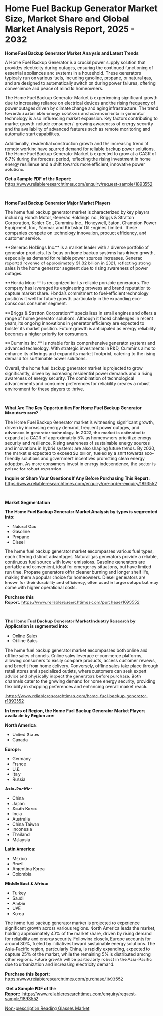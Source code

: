 <p><h1>Home Fuel Backup Generator Market Size, Market Share and Global Market Analysis Report, 2025 - 2032</h1></p><p><strong>Home Fuel Backup Generator Market Analysis and Latest Trends</strong></p>
<p><p>A Home Fuel Backup Generator is a crucial power supply solution that provides electricity during outages, ensuring the continued functioning of essential appliances and systems in a household. These generators typically run on various fuels, including gasoline, propane, or natural gas, and are designed to automatically switch on during power failures, offering convenience and peace of mind to homeowners.</p><p>The Home Fuel Backup Generator Market is experiencing significant growth due to increasing reliance on electrical devices and the rising frequency of power outages driven by climate change and aging infrastructure. The trend towards sustainable energy solutions and advancements in generator technology is also influencing market expansion. Key factors contributing to market growth include consumers’ growing awareness of energy security and the availability of advanced features such as remote monitoring and automatic start capabilities.</p><p>Additionally, residential construction growth and the increasing trend of remote working have spurred demand for reliable backup power solutions. The Home Fuel Backup Generator Market is expected to grow at a CAGR of 6.7% during the forecast period, reflecting the rising investment in home energy resilience and a shift towards more efficient, innovative power solutions.</p></p>
<p><strong>Get a Sample PDF of the Report:&nbsp;</strong> <a href="https://www.reliableresearchtimes.com/enquiry/request-sample/1893552?utm_campaign=2304&utm_medium=2&utm_source=Github&utm_content=ia&utm_term=10022025&utm_id=home-fuel-backup-generator">https://www.reliableresearchtimes.com/enquiry/request-sample/1893552</a></p>
<p>&nbsp;</p>
<p><strong>Home Fuel Backup Generator Major Market Players</strong></p>
<p><p>The home fuel backup generator market is characterized by key players including Honda Motor, Generac Holdings Inc., Briggs & Stratton Corporation, Kohler Co., Cummins Inc., Honeywell, Eaton, Champion Power Equipment, Inc., Yanmar, and Kirloskar Oil Engines Limited. These companies compete on technology innovation, product efficiency, and customer service.</p><p>**Generac Holdings Inc.** is a market leader with a diverse portfolio of generator products. Its focus on home backup systems has driven growth, especially as demand for reliable power sources increases. Generac reported revenue of approximately $1.82 billion in 2021, reflecting strong sales in the home generator segment due to rising awareness of power outages.</p><p>**Honda Motor** is recognized for its reliable portable generators. The company has leveraged its engineering prowess and brand reputation to capture market share. Honda’s commitment to fuel-efficient technology positions it well for future growth, particularly in the expanding eco-conscious consumer segment.</p><p>**Briggs & Stratton Corporation** specializes in small engines and offers a range of home generator solutions. Although it faced challenges in recent years, its ongoing innovations in generator efficiency are expected to bolster its market position. Future growth is anticipated as energy reliability becomes a higher priority for consumers.</p><p>**Cummins Inc.** is notable for its comprehensive generator systems and advanced technology. With strategic investments in R&D, Cummins aims to enhance its offerings and expand its market footprint, catering to the rising demand for sustainable power solutions.</p><p>Overall, the home fuel backup generator market is projected to grow significantly, driven by increasing residential power demands and a rising awareness of energy security. The combination of technological advancements and consumer preferences for reliability creates a robust environment for these players to thrive.</p></p>
<p>&nbsp;</p>
<p><strong>What Are The Key Opportunities For Home Fuel Backup Generator Manufacturers?</strong></p>
<p><p>The Home Fuel Backup Generator market is witnessing significant growth, driven by increasing energy demand, frequent power outages, and advances in generator technology. In 2023, the market is estimated to expand at a CAGR of approximately 5% as homeowners prioritize energy security and resilience. Rising awareness of sustainable energy sources and innovations in hybrid systems are also shaping future trends. By 2030, the market is expected to exceed $2 billion, fueled by a shift towards eco-friendly solutions and government incentives promoting clean energy adoption. As more consumers invest in energy independence, the sector is poised for robust expansion.</p></p>
<p><strong>Inquire or Share Your Questions If Any Before Purchasing This Report:</strong> <a href="https://www.reliableresearchtimes.com/enquiry/pre-order-enquiry/1893552?utm_campaign=2304&utm_medium=2&utm_source=Github&utm_content=ia&utm_term=10022025&utm_id=home-fuel-backup-generator">https://www.reliableresearchtimes.com/enquiry/pre-order-enquiry/1893552</a></p>
<p>&nbsp;</p>
<p><strong>Market Segmentation</strong></p>
<p><strong>The Home Fuel Backup Generator Market Analysis by types is segmented into:</strong></p>
<p><ul><li>Natural Gas</li><li>Gasoline</li><li>Propane</li><li>Diesel</li></ul></p>
<p><p>The home fuel backup generator market encompasses various fuel types, each offering distinct advantages. Natural gas generators provide a reliable, continuous fuel source with lower emissions. Gasoline generators are portable and convenient, ideal for emergency situations, but have limited run time. Propane generators offer cleaner burning and longer shelf life, making them a popular choice for homeowners. Diesel generators are known for their durability and efficiency, often used in larger setups but may come with higher operational costs.</p></p>
<p><strong>Purchase this Report:&nbsp;</strong><a href="https://www.reliableresearchtimes.com/purchase/1893552?utm_campaign=2304&utm_medium=2&utm_source=Github&utm_content=ia&utm_term=10022025&utm_id=home-fuel-backup-generator">https://www.reliableresearchtimes.com/purchase/1893552</a></p>
<p>&nbsp;</p>
<p><strong>The Home Fuel Backup Generator Market Industry Research by Application is segmented into:</strong></p>
<p><ul><li>Online Sales</li><li>Offline Sales</li></ul></p>
<p><p>The home fuel backup generator market encompasses both online and offline sales channels. Online sales leverage e-commerce platforms, allowing consumers to easily compare products, access customer reviews, and benefit from home delivery. Conversely, offline sales take place through retail stores and specialized outlets, where customers can seek expert advice and physically inspect the generators before purchase. Both channels cater to the growing demand for home energy security, providing flexibility in shopping preferences and enhancing overall market reach.</p></p>
<p><a href="https://www.reliableresearchtimes.com/home-fuel-backup-generator-r1893552?utm_campaign=2304&utm_medium=2&utm_source=Github&utm_content=ia&utm_term=10022025&utm_id=home-fuel-backup-generator">&nbsp;https://www.reliableresearchtimes.com/home-fuel-backup-generator-r1893552</a></p>
<p><strong>In terms of Region, the Home Fuel Backup Generator Market Players available by Region are:</strong></p>
<p>
    <p> <strong> North America: </strong>
        <ul>
            <li>United States</li>
            <li>Canada</li>
        </ul>
        </p> 
    <p> <strong> Europe: </strong>
        <ul>
            <li>Germany</li>
            <li>France</li>
            <li>U.K.</li>
            <li>Italy</li>
            <li>Russia</li>
        </ul>
        </p> 
    <p> <strong> Asia-Pacific: </strong>
        <ul>
            <li>China</li>
            <li>Japan</li>
            <li>South Korea</li>
            <li>India</li>
            <li>Australia</li>
            <li>China Taiwan</li>
            <li>Indonesia</li>
            <li>Thailand</li>
            <li>Malaysia</li>
        </ul>
        </p> 
    <p> <strong> Latin America: </strong>
        <ul>
            <li>Mexico</li>
            <li>Brazil</li>
            <li>Argentina Korea</li>
            <li>Colombia</li>
        </ul>
        </p> 
    <p> <strong> Middle East & Africa: </strong>
        <ul>
            <li>Turkey</li>
            <li>Saudi</li>
            <li>Arabia</li>
            <li>UAE</li>
            <li>Korea</li>
        </ul>
    </p>
    </p>
<p><p>The home fuel backup generator market is projected to experience significant growth across various regions. North America leads the market, holding approximately 40% of the market share, driven by rising demand for reliability and energy security. Following closely, Europe accounts for around 30%, fueled by initiatives toward sustainable energy solutions. The Asia-Pacific region, particularly China, is rapidly expanding, expected to capture 25% of the market, while the remaining 5% is distributed among other regions. Future growth will be particularly robust in the Asia-Pacific due to urbanization and increasing electricity demand.</p></p>
<p><strong>Purchase this Report: </strong><a href="https://www.reliableresearchtimes.com/purchase/1893552?utm_campaign=2304&utm_medium=2&utm_source=Github&utm_content=ia&utm_term=10022025&utm_id=home-fuel-backup-generator">https://www.reliableresearchtimes.com/purchase/1893552</a></p>
<p>&nbsp;<strong>Get a Sample PDF of the Report:&nbsp;&nbsp;</strong><a href="https://www.reliableresearchtimes.com/enquiry/request-sample/1893552?utm_campaign=2304&utm_medium=2&utm_source=Github&utm_content=ia&utm_term=10022025&utm_id=home-fuel-backup-generator">https://www.reliableresearchtimes.com/enquiry/request-sample/1893552</a></p>
<p><strong></strong></p>
<p><p><a href="https://github.com/chungwimbu4/Market-Research-Report-List-1/blob/main/non-prescription-reading-glasses-market.md?utm_campaign=2304&utm_medium=2&utm_source=Github&utm_content=ia&utm_term=10022025&utm_id=home-fuel-backup-generator">Non-prescription Reading Glasses Market</a></p></p>